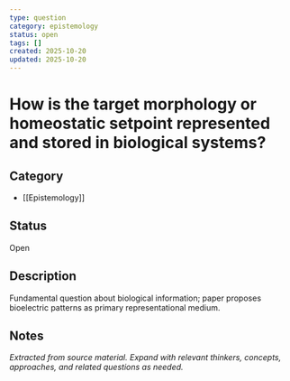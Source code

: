 ```yaml
---
type: question
category: epistemology
status: open
tags: []
created: 2025-10-20
updated: 2025-10-20
---
```


# How is the target morphology or homeostatic setpoint represented and stored in biological systems?

## Category

- [[Epistemology]]

## Status

Open

## Description

Fundamental question about biological information; paper proposes bioelectric patterns as primary representational medium.

## Notes

*Extracted from source material. Expand with relevant thinkers, concepts, approaches, and related questions as needed.*
